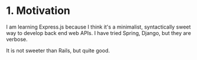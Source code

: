 # 1. Motivation

I am learning Express.js because I think it's a minimalist, syntactically sweet way to develop back end web APIs.
I have tried Spring, Django, but they are verbose.

It is not sweeter than Rails, but quite good.
